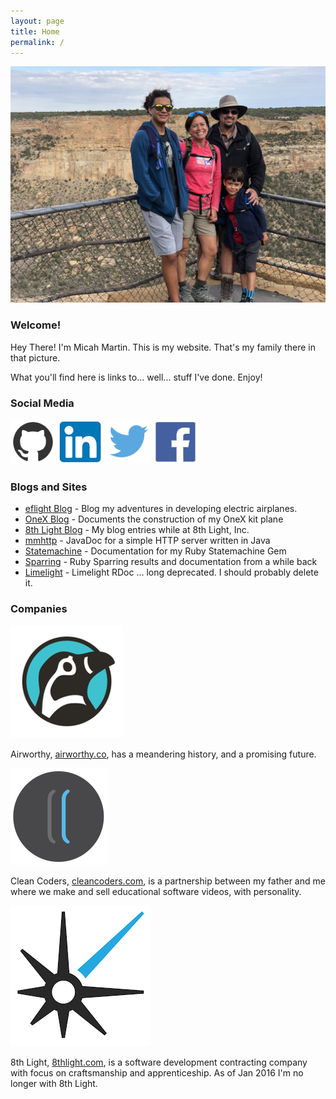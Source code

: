 ```yaml
---
layout: page
title: Home
permalink: /
---
```


<div class="home-intro">
    <img class="home-img" alt="Mesa Verde Family Pic" src="/img/mesaverde.jpg"/>
    <h3>Welcome!</h3>
    <p>Hey There!  I'm Micah Martin.  This is my website. That's my family there in that picture.</p>
    <p>What you'll find here is links to... well... stuff I've done.  Enjoy!</p>  
</div>

### Social Media

[![Github](/img/github_icon.png)](https://github.com/slagyr)
[![LinkedIn](/img/linkedin_icon.png)](https://www.linkedin.com/in/martinmicah)
[![Twitter](/img/twitter_icon.png)](https://twitter.com/slagyr)
[![Facebook](/img/facebook_icon.png)](https://www.facebook.com/micah.martin.311)

### Blogs and Sites

* [eflight Blog](/eflight) - Blog my adventures in developing electric airplanes. 
* [OneX Blog](/onex) - Documents the construction of my OneX kit plane
* [8th Light Blog](https://8thlight.com/blog/micah-martin/) - My blog entries while at 8th Light, Inc.
* [mmhttp](/mmhttp) - JavaDoc for a simple HTTP server written in Java
* [Statemachine](/statemachine) - Documentation for my Ruby Statemachine Gem
* [Sparring](/sparring) - Ruby Sparring results and documentation from a while back
* [Limelight](/limelight/rdoc/) - Limelight RDoc ... long deprecated.  I should probably delete it.

### Companies

<div class="company">
    <a class="logo" href="http://airworthy.co">
        <img src="/img/airworthy-logo.png"/>
    </a> 
    <p>Airworthy, <a href="http://airworthy.co">airworthy.co</a>, has a meandering history, and a promising future.</p>
</div>

<div class="company">
    <a class="logo" href="http://cleancoders.com">
        <img src="/img/cleancoders-logo.png"/>
    </a> 
    <p>Clean Coders, <a href="http://cleancoders.com">cleancoders.com</a>, is a partnership between my father and me where we make and sell educational software videos, with personality.</p>
</div>

<div class="company">
    <a class="logo" href="http://8thlight.com">
        <img src="/img/8thlight-logo.png"/>
    </a> 
    <p>8th Light, <a href="http://8thlight.com">8thlight.com</a>, is a software development contracting company with focus on craftsmanship and apprenticeship.  As of Jan 2016 I'm no longer with 8th Light.</p>
</div>